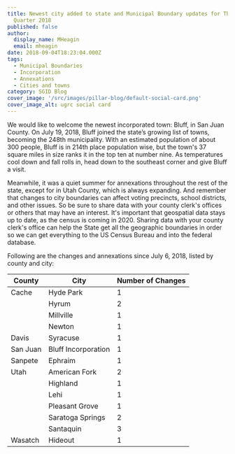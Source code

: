```yaml
---
title: Newest city added to state and Municipal Boundary updates for Third
  Quarter 2018
published: false
author:
  display_name: MHeagin
  email: mheagin
date: 2018-09-04T18:23:04.000Z
tags:
  - Municipal Boundaries
  - Incorporation
  - Annexations
  - Cities and towns
category: SGID Blog
cover_image: '/src/images/pillar-blog/default-social-card.png'
cover_image_alt: ugrc social card
---
```


We would like to welcome the newest incorporated town: Bluff, in San Juan County. On July 19, 2018, Bluff joined the state’s growing list of towns, becoming the 248th municipality. With an estimated population of about 300 people, Bluff is in 214th place population wise, but the town's 37 square miles in size ranks it in the top ten at number nine. As temperatures cool down and fall rolls in, head down to the southeast corner and give Bluff a visit.

Meanwhile, it was a quiet summer for annexations throughout the rest of the state, except for in Utah County, which is always expanding.
And remember that changes to city boundaries can affect voting precincts, school districts, and other issues. So be sure to share data with your county clerk's offices or others that may have an interest.
It's important that geospatial data stays up to date, as the census is coming in 2020. Sharing data with your county clerk's office can help the State get all the geographic boundaries in order so we can get everything to the US Census Bureau and into the federal database.

Following are the changes and annexations since July 6, 2018, listed by county and city:

| County   | City                | Number of Changes |
| -------- | ------------------- | ----------------- |
| Cache    | Hyde Park           | 1                 |
|          | Hyrum               | 2                 |
|          | Millville           | 1                 |
|          | Newton              | 1                 |
| Davis    | Syracuse            | 1                 |
| San Juan | Bluff Incorporation | 1                 |
| Sanpete  | Ephraim             | 1                 |
| Utah     | American Fork       | 2                 |
|          | Highland            | 1                 |
|          | Lehi                | 1                 |
|          | Pleasant Grove      | 1                 |
|          | Saratoga Springs    | 2                 |
|          | Santaquin           | 3                 |
| Wasatch  | Hideout             | 1                 |
